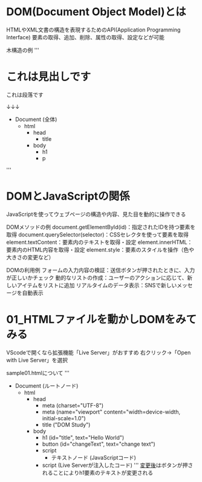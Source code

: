 # DOM(Document Object Model)とは

HTMLやXML文書の構造を表現するためのAPI(Application Programming Interface)
要素の取得、追加、削除、属性の取得、設定などが可能

木構造の例
'''
<!DOCTYPE html>
<html>
  <head>
    <title>サンプルページ</title>
  </head>
  <body>
    <h1>これは見出しです</h1>
    <p>これは段落です</p>
  </body>
</html>

↓↓↓

- Document (全体)
  - html
    - head
      - title
    - body
      - h1
      - p



'''

# DOMとJavaScriptの関係
JavaScriptを使ってウェブページの構造や内容、見た目を動的に操作できる

DOMメソッドの例
document.getElementById(id)：指定されたIDを持つ要素を取得
document.querySelector(selector)：CSSセレクタを使って要素を取得
element.textContent：要素内のテキストを取得・設定
element.innerHTML：要素内のHTML内容を取得・設定
element.style：要素のスタイルを操作（色や大きさの変更など）

DOMの利用例
フォームの入力内容の検証：送信ボタンが押されたときに、入力が正しいかチェック
動的なリストの作成：ユーザーのアクションに応じて、新しいアイテムをリストに追加
リアルタイムのデータ表示：SNSで新しいメッセージを自動表示


# 01_HTMLファイルを動かしDOMをみてみる

VScodeで開くなら拡張機能「Live Server」がおすすめ
右クリック→「Open with Live Server」を選択

sample01.htmlについて
'''
- Document (ルートノード)
  - html
    - head
      - meta (charset="UTF-8")
      - meta (name="viewport" content="width=device-width, initial-scale=1.0")
      - title ("DOM Study")
    - body
      - h1 (id="title", text="Hello World")
      - button (id="changeText", text="change text")
      - script
        - テキストノード (JavaScriptコード)
      - script (Live Serverが注入したコード)
'''
[変更後](images\01_after.png)はボタンが押されることによりh1要素のテキストが変更される
